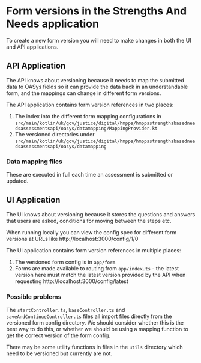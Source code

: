 # Form versions in the Strengths And Needs application

To create a new form version you will need to make changes in both the UI and API applications.

## API Application

The API knows about versioning because it needs to map the submitted data to OASys fields so it can provide the data back in an understandable form, and the mappings can change in different form versions.

The API application contains form version references in two places:

1. The index into the different form mapping configurations in `src/main/kotlin/uk/gov/justice/digital/hmpps/hmppsstrengthsbasedneedsassessmentsapi/oasys/datamapping/MappingProvider.kt`
2. The versioned directories under `src/main/kotlin/uk/gov/justice/digital/hmpps/hmppsstrengthsbasedneedsassessmentsapi/oasys/datamapping`

### Data mapping files

These are executed in full each time an assessment is submitted or updated.

## UI Application

The UI knows about versioning because it stores the questions and answers that users are asked, conditions for moving between the steps etc.

When running locally you can view the config spec for different form versions at URLs like http://localhost:3000/config/1/0

The UI application contains form version references in multiple places:

1. The versioned form config is in `app/form`
2. Forms are made available to routing from `app/index.ts` - the latest version here must match the latest version provided by the API when requesting http://localhost:3000/config/latest

### Possible problems

The `startController.ts`, `baseController.ts` and `saveAndContinueController.ts` files all import files directly from the versioned form config directory. We should consider whether this is the best way to do this, or whether we should be using a mapping function to get the correct version of the form config.

There may be some utility functions in files in the `utils` directory which need to be versioned but currently are not.
